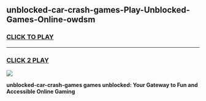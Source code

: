 
## unblocked-car-crash-games-Play-Unblocked-Games-Online-owdsm
<h3>
<a href="https://premium76.site?title=unblocked-car-crash-games&ref=25A">CLICK TO PLAY</a></h3>
<hr>

<h3>
<a href="https://premium76.site?title=unblocked-car-crash-games&ref=25A">CLICK 2 PLAY</a>
  
</h3>

<a href="https://premium76.site?title=unblocked-car-crash-games&ref=25A"><img src="https://clearcache.store/games.png"></a>


**unblocked-car-crash-games games unblocked: Your Gateway to Fun and Accessible Online Gaming**
